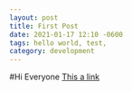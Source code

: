 ```yaml
---
layout: post
title: First Post
date: 2021-01-17 12:10 -0600
tags: hello world, test, 
category: development
---
```


#Hi Everyone
[This a link](https://www.google.com)